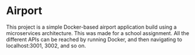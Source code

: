 # Airport

This project is a simple Docker-based airport application build using a microservices architecture. This was made for a school assignment. All the different APIs can be reached by running Docker, and then navigating to localhost:3001, 3002, and so on.
